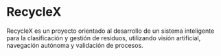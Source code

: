 # RecycleX
RecycleX es un proyecto orientado al desarrollo de un sistema inteligente para la clasificación y gestión de residuos, utilizando visión artificial, navegación autónoma y validación de procesos.
